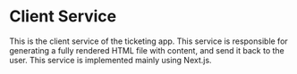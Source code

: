 # Client Service
This is the client service of the ticketing app. This service is responsible for generating a fully rendered HTML file with content, and send it back to the user. This service is implemented mainly using Next.js.